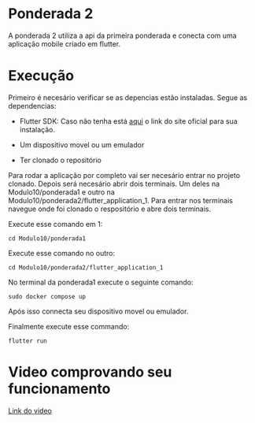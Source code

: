 # Ponderada 2
A ponderada 2 utiliza a api da primeira ponderada e conecta com uma aplicação mobile criado em flutter.

# Execução

Primeiro é necesário verificar se as depencias estão instaladas. Segue as dependencias:

* Flutter SDK: Caso não tenha está [aqui](https://docs.flutter.dev/get-started/install) o link do site oficial para sua instalação.

* Um dispositivo movel ou um emulador

* Ter clonado o repositório

Para rodar a aplicação por completo vai ser necesário entrar no projeto clonado. Depois será necesário abrir dois terminais. Um deles na Modulo10/ponderada1 e outro na Modulo10/ponderada2/flutter_application_1. Para entrar nos terminais navegue onde foi clonado o respositório e abre dois terminais.

Execute esse comando em 1:
```
cd Modulo10/ponderada1
```

Execute esse comando no outro:
```
cd Modulo10/ponderada2/flutter_application_1
```

No terminal da ponderada1 execute o seguinte comando:

```
sudo docker compose up
```
Após isso connecta seu dispositivo movel ou emulador.

Finalmente execute esse commando:

```
flutter run
```

# Video comprovando seu funcionamento

[Link do video](https://drive.google.com/file/d/1lEiOXQG1FnxB1k0zJy2e-tDoTooQgFxd/view?usp=sharing)